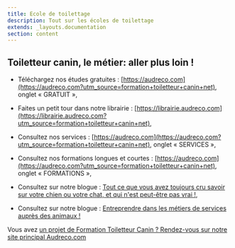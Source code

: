 ```yaml
---
title: Ecole de toilettage
description: Tout sur les écoles de toilettage
extends: _layouts.documentation
section: content
---
```


Toiletteur canin, le métier: aller plus loin !
-----------------------------------------------


- Téléchargez nos études gratuites :
[https://audreco.com](https://audreco.com?utm_source=formation+toiletteur+canin+net),
onglet « GRATUIT »,

- Faites un petit tour dans notre librairie :
[https://librairie.audreco.com](https://librairie.audreco.com?utm_source=formation+toiletteur+canin+net),

- Consultez nos services :
[https://audreco.com](https://audreco.com?utm_source=formation+toiletteur+canin+net), onglet « SERVICES »,

- Consultez nos formations longues et courtes :
[https://audreco.com](https://audreco.com?utm_source=formation+toiletteur+canin+net), onglet « FORMATIONS »,

- Consultez sur notre blogue : [Tout ce que vous avez toujours
cru savoir sur votre chien ou votre chat, et qui n'est peut-être
pas vrai !](https://audreco.com/mon-chien/?utm_source=formation+toiletteur+canin+net),

- Consultez sur notre blogue : [Entreprendre dans les métiers de
services auprès des animaux !
](http://entreprendre-animaux.audreco.com/?utm_source=formation+toiletteur+canin+net)

Vous avez [un projet de Formation Toiletteur Canin ? Rendez-vous sur
notre site principal
Audreco.com](https://audreco.com?utm_source=formation+toiletteur+canin+net)
